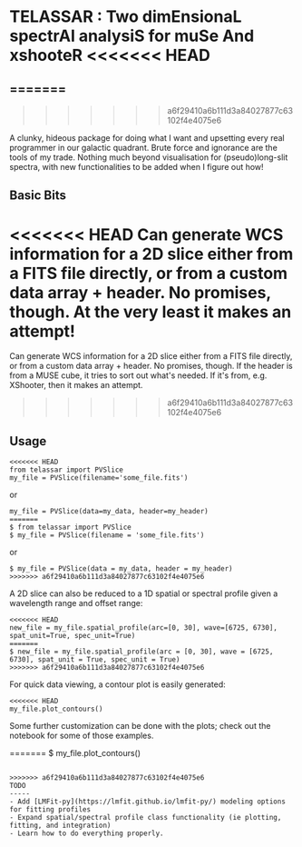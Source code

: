 TELASSAR : Two dimEnsionaL spectrAl analysiS for muSe And xshooteR
<<<<<<< HEAD
==================================================================
=======
-----
>>>>>>> a6f29410a6b111d3a84027877c63102f4e4075e6

A clunky, hideous package for doing what I want and upsetting every real programmer in our galactic quadrant. Brute force and ignorance are the tools of my trade. Nothing much beyond visualisation for (pseudo)long-slit spectra, with new functionalities to be added when I figure out how!

Basic Bits
-----
<<<<<<< HEAD
Can generate WCS information for a 2D slice either from a FITS file directly, or from a custom data array + header. No promises, though. At the very least it makes an attempt!
=======
Can generate WCS information for a 2D slice either from a FITS file directly, or from a custom data array + header. No promises, though. If the header is from a MUSE cube, it tries to sort out what's needed. If it's from, e.g. XShooter, then it makes an attempt. 
>>>>>>> a6f29410a6b111d3a84027877c63102f4e4075e6

Usage
-----
```
<<<<<<< HEAD
from telassar import PVSlice
my_file = PVSlice(filename='some_file.fits')
``` 
or
```
my_file = PVSlice(data=my_data, header=my_header)
=======
$ from telassar import PVSlice
$ my_file = PVSlice(filename = 'some_file.fits')
``` 
or
```
$ my_file = PVSlice(data = my_data, header = my_header)
>>>>>>> a6f29410a6b111d3a84027877c63102f4e4075e6
```

A 2D slice can also be reduced to a 1D spatial or spectral profile given a wavelength range and offset range:
```
<<<<<<< HEAD
new_file = my_file.spatial_profile(arc=[0, 30], wave=[6725, 6730], spat_unit=True, spec_unit=True)
=======
$ new_file = my_file.spatial_profile(arc = [0, 30], wave = [6725, 6730], spat_unit = True, spec_unit = True)
>>>>>>> a6f29410a6b111d3a84027877c63102f4e4075e6
```

For quick data viewing, a contour plot is easily generated:
```
<<<<<<< HEAD
my_file.plot_contours()
```

Some further customization can be done with the plots; check out the notebook for some of those examples.

=======
$ my_file.plot_contours()
```

>>>>>>> a6f29410a6b111d3a84027877c63102f4e4075e6
TODO
-----
- Add [LMFit-py](https://lmfit.github.io/lmfit-py/) modeling options for fitting profiles
- Expand spatial/spectral profile class functionality (ie plotting, fitting, and integration)
- Learn how to do everything properly.
